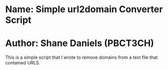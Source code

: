 # Name:  Simple url2domain Converter Script
# Author:  Shane Daniels (PBCT3CH)

This is a simple script that I wrote to remove domains from a text file that contained URLS.

